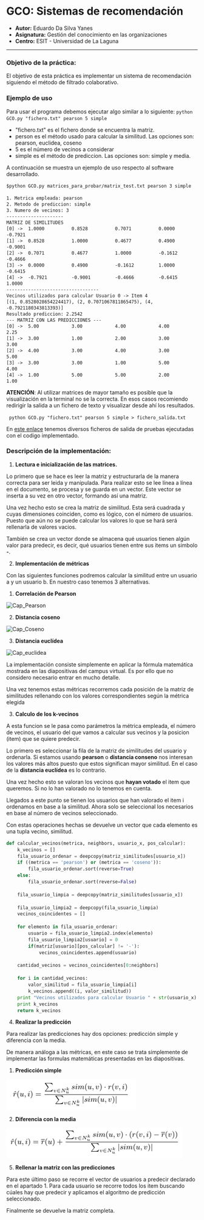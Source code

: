 # GCO: Sistemas de recomendación

- **Autor:** Eduardo Da Silva Yanes
- **Asignatura:** Gestión del conocimiento en las organizaciones
- **Centro:** ESIT - Universidad de La Laguna

***

### Objetivo de la práctica:

El objetivo de esta práctica es implementar un sistema de recomendación siguiendo el método de filtrado colaborativo.

### Ejemplo de uso

Para usar el programa debemos ejecutar algo similar a lo siguiente: ```python GCO.py "fichero.txt" pearson 5 simple```

- "fichero.txt" es el fichero donde se encuentra la matriz.
- person es el método usado para calcular la similitud. Las opciones son: pearson, euclidea, coseno
- 5 es el número de vecinos a considerar
- simple es el método de prediccion. Las opciones son: simple y media.

A continuación se muestra un ejemplo de uso respecto al software desarrollado.

```
$python GCO.py matrices_para_probar/matrix_test.txt pearson 3 simple

1. Metrica empleada: pearson
2. Metodo de prediccion: simple
3. Numero de vecinos: 3
---------------------
MATRIZ DE SIMILITUDES
[0] ->  1.0000          0.8528          0.7071          0.0000          -0.7921
[1] ->  0.8528          1.0000          0.4677          0.4900          -0.9001
[2] ->  0.7071          0.4677          1.0000          -0.1612         -0.4666
[3] ->  0.0000          0.4900          -0.1612         1.0000          -0.6415
[4] ->  -0.7921         -0.9001         -0.4666         -0.6415         1.0000
----------------------------------
Vecinos utilizados para calcular Usuario 0 -> Item 4
[(1, 0.8528028654224417), (2, 0.7071067811865475), (4, -0.7921180343813393)]
Resultado prediccion: 2.2542
--- MATRIZ CON LAS PREDICCIONES ---
[0] ->  5.00            3.00            4.00            4.00            2.25
[1] ->  3.00            1.00            2.00            3.00            3.00
[2] ->  4.00            3.00            4.00            3.00            5.00
[3] ->  3.00            3.00            1.00            5.00            4.00
[4] ->  1.00            5.00            5.00            2.00            1.00
```

**ATENCIÓN**: Al utilizar matrices de mayor tamaño es posible que la visualización en la terminal no se la correcta. En esos casos recomiendo redirigir la salida a un fichero de texto y visualizar desde ahí los resultados.

``` python GCO.py "fichero.txt" pearson 5 simple > fichero_salida.txt```

En [este enlace](https://github.com/EduardoSY/GCO2122_Sistema_Recomendacion/tree/main/resultados_matrices) tenemos diversos ficheros de salida de pruebas ejecutadas con el codigo implementado.

### Descripción de la implementación:


1. **Lectura e inicialización de las matrices.**

Lo primero que se hace es leer la matriz y estructurarla de la manera correcta para ser leida y manipulada. Para realizar esto se lee línea a línea en el documento, se procesa y se guarda en un vector. Este vector se inserta a su vez en otro vector, formando así una matriz.

Una vez hecho esto se crea la matriz de similitud. Esta será cuadrada y cuyas dimensiones coinciden, como es lógico, con el número de usuarios. Puesto que aún no se puede calcular los valores lo que se hará será rellenarla de valores vacios.

También se crea un vector donde se almacena qué usuarios tienen algún valor para predecir, es decir, qué usuarios tienen entre sus items un simbolo **-**.

2. **Implementación de métricas**

Con las siguientes funciones podremos calcular la similitud entre un usuario a y un usuario b. En nuestro caso tenemos 3 alternativas.

  1. **Correlación de Pearson**

  ![Cap_Pearson](./img/pearson_cv.png)

  2. **Distancia coseno**

  ![Cap_Coseno](./img/pearson_cv.png)

  3. **Distancia euclídea**

  ![Cap_euclidea](./img/pearson_cv.png)

La implementación consiste simplemente en aplicar la fórmula matemática mostrada en las diapositivas del campus virtual. Es por ello que no considero necesario entrar en mucho detalle. 

Una vez tenemos estas métricas recorremos cada posición de la matriz de similitudes rellenando con los valores correspondientes según la métrica elegida

3. **Calculo de los k-vecinos**

A esta funcion se le pasa como parámetros la métrica empleada, el número de vecinos, el usuario del que vamos a calcular sus vecinos y la posicion (item) que se quiere predecir.

Lo primero es seleccionar la fila de la matriz de similitudes del usuario y ordenarla. Si estamos usando **pearson** o **distancia conseno** nos interesan los valores más altos puesto que estos significan mayor similitud. En el caso de la **distancia euclídea** es lo contrario. 

Una vez hecho esto se valoran los vecinos que **hayan votado** el item que queremos. Si no lo han valorado no lo tenemos en cuenta.

Llegados a este punto se tienen los usuarios que han valorado el item i ordenamos en base a la similitud. Ahora solo se seleccional los necesarios en base al número de vecinos seleccionado.

Con estas operaciones hechas se devuelve un vector que cada elemento es una tupla vecino, similitud.

``` python
def calcular_vecinos(metrica, neighbors, usuario_x, pos_calcular):
    k_vecinos = []
    fila_usuario_ordenar = deepcopy(matriz_similitudes[usuario_x])
    if ((metrica == 'pearson') or (metrica == 'coseno')):
        fila_usuario_ordenar.sort(reverse=True) 
    else:
        fila_usuario_ordenar.sort(reverse=False)

    fila_usuario_limpia = deepcopy(matriz_similitudes[usuario_x])
    
    fila_usuario_limpia2 = deepcopy(fila_usuario_limpia)
    vecinos_coincidentes = []
    
    for elemento in fila_usuario_ordenar:
        usuario = fila_usuario_limpia2.index(elemento)
        fila_usuario_limpia2[usuario] = 0
        if(matriz[usuario][pos_calcular] != '-'): 
            vecinos_coincidentes.append(usuario)

    cantidad_vecinos = vecinos_coincidentes[0:neighbors] 

    for i in cantidad_vecinos:
        valor_similitud = fila_usuario_limpia[i]
        k_vecinos.append((i, valor_similitud))
    print "Vecinos utilizados para calcular Usuario " + str(usuario_x) + " -> Item " + str(pos_calcular)
    print k_vecinos 
    return k_vecinos
```

4. **Realizar la predicción**

Para realizar las predicciones hay dos opciones: predicción simple y diferencia con la media.

De manera análoga a las métricas, en este caso se trata simplemente de implementar las formulas matemáticas presentadas en las diapositivas.

  1. **Predicción simple**

  ![Cap_simple](./img/prediccion_simple.png)

  2. **Diferencia con la media**

  ![Cap_diferencia_media](./img/diferencia_media.png)

5. **Rellenar la matriz con las predicciones**

Para este último paso se recorre el vector de usuarios a predecir declarado en el apartado 1. Para cada usuario se recorre todos los item buscando cúales hay que predecir y aplicamos el algoritmo de predicción seleccionado.

Finalmente se devuelve la matriz completa.
